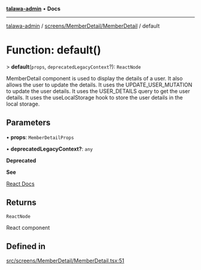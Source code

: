 [**talawa-admin**](../../../../README.md) • **Docs**

***

[talawa-admin](../../../../modules.md) / [screens/MemberDetail/MemberDetail](../README.md) / default

# Function: default()

\> **default**(`props`, `deprecatedLegacyContext`?): `ReactNode`

MemberDetail component is used to display the details of a user.
It also allows the user to update the details. It uses the UPDATE_USER_MUTATION to update the user details.
It uses the USER_DETAILS query to get the user details. It uses the useLocalStorage hook to store the user
 details in the local storage.

## Parameters

• **props**: `MemberDetailProps`

• **deprecatedLegacyContext?**: `any`

**Deprecated**

**See**

[React Docs](https://legacy.reactjs.org/docs/legacy-context.html#referencing-context-in-lifecycle-methods)

## Returns

`ReactNode`

React component

## Defined in

[src/screens/MemberDetail/MemberDetail.tsx:51](https://github.com/PalisadoesFoundation/talawa-admin/blob/084ac7e92dede9766b77e75cf296f40165965140/src/screens/MemberDetail/MemberDetail.tsx#L51)
